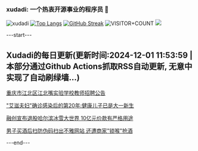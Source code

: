 ### xudadi: 一个热衷开源事业的程序员 👋

![xudadi](https://github-readme-stats-git-masterorgs-github-readme-stats-team.vercel.app/api?username=xudadi)
[![Top Langs](https://github-readme-stats.vercel.app/api/top-langs/?username=xudadi)](https://github.com/anuraghazra/github-readme-stats)
[![GitHub Streak](https://streak-stats.demolab.com?user=xudadi&locale=zh_Hans)](https://git.io/streak-stats)
![VISITOR+COUNT](https://komarev.com/ghpvc/?username=xudadi&label=VISITOR+COUNT)
![](https://raw.githubusercontent.com/xudadi/xudadi/main/assets/github-contribution-grid-snake.svg)


---start---

## Xudadi的每日更新(更新时间:2024-12-01 11:53:59 | 本部分通过Github Actions抓取RSS自动更新, 无意中实现了自动刷绿墙...)

[重庆市江北区江北嘴实验学校教师招聘公告](https://www.gongkaoleida.com/article/2213603)

["艾滋夫妇"确诊感染后的第20年:健康儿子已是大一新生](https://m.163.com/news/article/JI926P7A0514R9P4.html)

[融创宣布退股哈尔滨冰雪大世界 10亿元价款有严格用途](https://m.163.com/news/article/JI9FHCV40512B07B.html)

[男子买酒后扫防伪码扫出不雅网站 还遭商家"锁喉"抢酒](https://m.163.com/news/article/JI91UCGJ053469LG.html)

---end---
